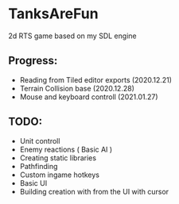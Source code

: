 # TanksAreFun
2d RTS game based on my SDL engine



## Progress:
- Reading from Tiled editor exports (2020.12.21)
- Terrain Collision base (2020.12.28)
- Mouse and keyboard controll (2021.01.27)

## TODO:
- Unit controll
- Enemy reactions ( Basic AI )
- Creating static libraries
- Pathfinding
- Custom ingame hotkeys
- Basic UI
- Building creation with from the UI with cursor
